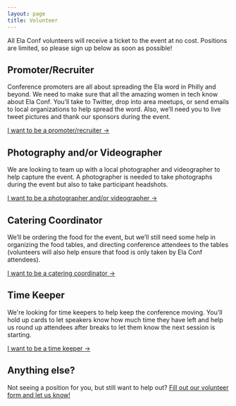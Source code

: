```yaml
---
layout: page
title: Volunteer
---
```



All Ela Conf volunteers will receive a ticket to the event at no cost. Positions are limited, so please sign up below as soon as possible!

## Promoter/Recruiter
Conference promoters are all about spreading the Ela word in Philly and beyond. We need to make sure that all the amazing women in tech know about Ela Conf. You’ll take to Twitter, drop into area meetups, or send emails to local organizations to help spread the word. Also, we’ll need you to live tweet pictures and thank our sponsors during the event.

[I want to be a promoter/recruiter &rarr;](https://docs.google.com/forms/d/1MDbNjY1h4DCkrbrL0zmq6Gg3Q1EMpDEFn1joMIck1Zo/viewform?entry.971247222&entry.1260049317&entry.601542410&entry.648235370&entry.790087379=I+want+to+be+a+promoter/recruiter+because...)

## Photography and/or Videographer
We are looking to team up with a local photographer and videographer to help capture the event. A photographer is needed to take photographs during the event but also to take participant headshots.

[I want to be a photographer and/or videographer &rarr;](https://docs.google.com/forms/d/1MDbNjY1h4DCkrbrL0zmq6Gg3Q1EMpDEFn1joMIck1Zo/viewform?entry.971247222&entry.1260049317&entry.601542410&entry.648235370&entry.790087379=I+want+to+be+a+photographer/videographer+because...)

## Catering Coordinator
We’ll be ordering the food for the event, but we’ll still need some help in organizing the food tables, and directing conference attendees to the tables (volunteers will also help ensure that food is only taken by Ela Conf attendees).

[I want to be a catering coordinator &rarr;](https://docs.google.com/forms/d/1MDbNjY1h4DCkrbrL0zmq6Gg3Q1EMpDEFn1joMIck1Zo/viewform?entry.971247222&entry.1260049317&entry.601542410&entry.648235370&entry.790087379=I+want+to+be+a+catering+coordinator+because...)

## Time Keeper

We're looking for time keepers to help keep the conference moving. You'll hold up cards to let speakers know how much time they have left and help us round up attendees after breaks to let them know the next session is starting.

[I want to be a time keeper &rarr;](https://docs.google.com/forms/d/1MDbNjY1h4DCkrbrL0zmq6Gg3Q1EMpDEFn1joMIck1Zo/viewform?entry.971247222&entry.1260049317&entry.601542410&entry.648235370&entry.790087379=I+want+to+be+a+time+keeper+because...)


## Anything else?

Not seeing a position for you, but still want to help out? [Fill out our volunteer form and let us know!](https://docs.google.com/forms/d/1MDbNjY1h4DCkrbrL0zmq6Gg3Q1EMpDEFn1joMIck1Zo/viewform)

